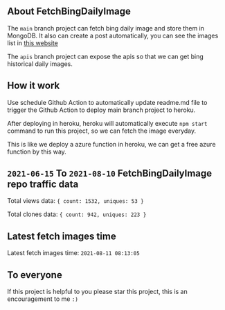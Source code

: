 ## About FetchBingDailyImage

The `main` branch project can fetch bing daily image and store them in MongoDB.
It also can create a post automatically, you can see the images list in [this website](https://oursalbum.netlify.app)

The `apis` branch project can expose the apis so that we can get bing historical daily images.

## How it work

Use schedule Github Action to automatically update readme.md file to trigger the Github Action to deploy main branch project to heroku.

After deploying in heroku, heroku will automatically execute `npm start` command to run this project, so we can fetch the image everyday.

This is like we deploy a azure function in heroku, we can get a free azure function by this way.

## `2021-06-15` To `2021-08-10` FetchBingDailyImage repo traffic data

Total views data: `{ count: 1532, uniques: 53 }`

Total clones data: `{ count: 942, uniques: 223 }`

## Latest fetch images time

Latest fetch images time: `2021-08-11 08:13:05`

## To everyone

If this project is helpful to you please star this project, this is an encouragement to me `:)`



